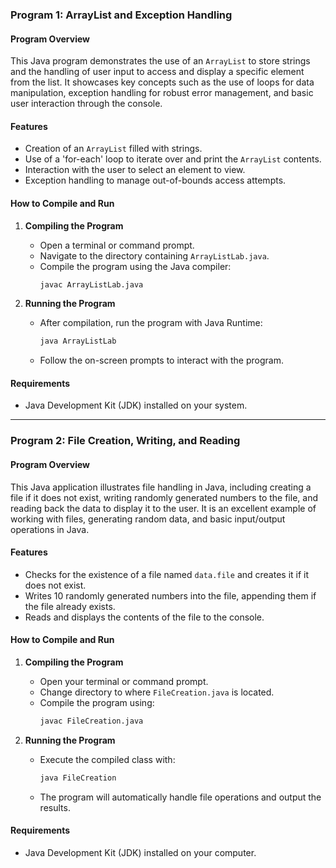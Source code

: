 ### Program 1: ArrayList and Exception Handling

#### Program Overview
This Java program demonstrates the use of an `ArrayList` to store strings and the handling of user input to access and display a specific element from the list. It showcases key concepts such as the use of loops for data manipulation, exception handling for robust error management, and basic user interaction through the console.

#### Features
- Creation of an `ArrayList` filled with strings.
- Use of a 'for-each' loop to iterate over and print the `ArrayList` contents.
- Interaction with the user to select an element to view.
- Exception handling to manage out-of-bounds access attempts.

#### How to Compile and Run
1. **Compiling the Program**
   - Open a terminal or command prompt.
   - Navigate to the directory containing `ArrayListLab.java`.
   - Compile the program using the Java compiler:
     ```sh
     javac ArrayListLab.java
     ```

2. **Running the Program**
   - After compilation, run the program with Java Runtime:
     ```sh
     java ArrayListLab
     ```
   - Follow the on-screen prompts to interact with the program.

#### Requirements
- Java Development Kit (JDK) installed on your system.

---

### Program 2: File Creation, Writing, and Reading

#### Program Overview
This Java application illustrates file handling in Java, including creating a file if it does not exist, writing randomly generated numbers to the file, and reading back the data to display it to the user. It is an excellent example of working with files, generating random data, and basic input/output operations in Java.

#### Features
- Checks for the existence of a file named `data.file` and creates it if it does not exist.
- Writes 10 randomly generated numbers into the file, appending them if the file already exists.
- Reads and displays the contents of the file to the console.

#### How to Compile and Run
1. **Compiling the Program**
   - Open your terminal or command prompt.
   - Change directory to where `FileCreation.java` is located.
   - Compile the program using:
     ```sh
     javac FileCreation.java
     ```

2. **Running the Program**
   - Execute the compiled class with:
     ```sh
     java FileCreation
     ```
   - The program will automatically handle file operations and output the results.

#### Requirements
- Java Development Kit (JDK) installed on your computer.

